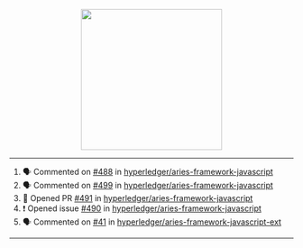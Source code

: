 <p align="center">
<img src="https://user-images.githubusercontent.com/61358536/126118557-75ac74a7-4655-4289-9a8d-e536322b7423.png" height="250" width="250"/>
</p>

---

<!--START_SECTION:activity-->
1. 🗣 Commented on [#488](https://github.com/hyperledger/aries-framework-javascript/issues/488) in [hyperledger/aries-framework-javascript](https://github.com/hyperledger/aries-framework-javascript)
2. 🗣 Commented on [#499](https://github.com/hyperledger/aries-framework-javascript/issues/499) in [hyperledger/aries-framework-javascript](https://github.com/hyperledger/aries-framework-javascript)
3. 💪 Opened PR [#491](https://github.com/hyperledger/aries-framework-javascript/pull/491) in [hyperledger/aries-framework-javascript](https://github.com/hyperledger/aries-framework-javascript)
4. ❗️ Opened issue [#490](https://github.com/hyperledger/aries-framework-javascript/issues/490) in [hyperledger/aries-framework-javascript](https://github.com/hyperledger/aries-framework-javascript)
5. 🗣 Commented on [#41](https://github.com/hyperledger/aries-framework-javascript-ext/issues/41) in [hyperledger/aries-framework-javascript-ext](https://github.com/hyperledger/aries-framework-javascript-ext)
<!--END_SECTION:activity-->

---
